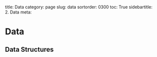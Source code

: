 title: Data
category: page
slug: data
sortorder: 0300
toc: True
sidebartitle: 2. Data
meta: 


# Data


## Data Structures

